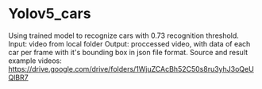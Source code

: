 # Yolov5_cars
Using trained model to recognize cars with 0.73 recognition threshold.
Input: video from local folder
Output: proccessed video, with data of each car per frame with it's bounding box in json file format.
Source and result example videos: https://drive.google.com/drive/folders/1WjuZCAcBh52C50s8ru3yhJ3oQeUQlBR7
